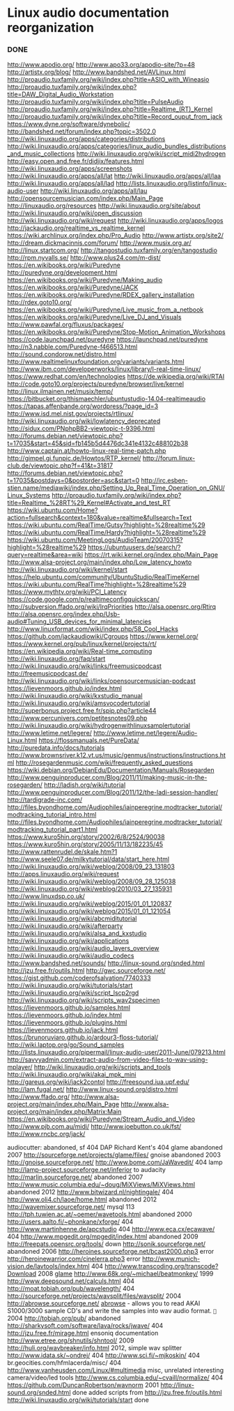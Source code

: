 # Linux audio documentation reorganization

### DONE ####

http://www.apodio.org/
http://www.apo33.org/apodio-site/?p=48
http://artistx.org/blog/
http://www.bandshed.net/AVLinux.html
http://proaudio.tuxfamily.org/wiki/index.php?title=ASIO_with_Wineasio
http://proaudio.tuxfamily.org/wiki/index.php?title=DAW_Digital_Audio_Workstation
http://proaudio.tuxfamily.org/wiki/index.php?title=PulseAudio
http://proaudio.tuxfamily.org/wiki/index.php?title=Realtime_(RT)_Kernel
http://proaudio.tuxfamily.org/wiki/index.php?title=Record_ouput_from_jack
https://www.dyne.org/software/dynebolic/
http://bandshed.net/forum/index.php?topic=3502.0
http://wiki.linuxaudio.org/apps/categories/distributions
http://wiki.linuxaudio.org/apps/categories/linux_audio_bundles_distributions_and_music_collections
http://wiki.linuxaudio.org/wiki/script_midi2hydrogen
http://easy.open.and.free.fr/didjix/features.html
http://wiki.linuxaudio.org/apps/screenshots
http://wiki.linuxaudio.org/apps/all/lat
http://wiki.linuxaudio.org/apps/all/laa
http://wiki.linuxaudio.org/apps/all/lad
http://lists.linuxaudio.org/listinfo/linux-audio-user
http://wiki.linuxaudio.org/apps/all/lau
http://opensourcemusician.com/index.php/Main_Page
http://linuxaudio.org/resources
http://wiki.linuxaudio.org/site/about
http://wiki.linuxaudio.org/wiki/open_discussion
http://wiki.linuxaudio.org/wiki/request
http://wiki.linuxaudio.org/apps/logos
http://jackaudio.org/realtime_vs_realtime_kernel
https://wiki.archlinux.org/index.php/Pro_Audio
http://www.artistx.org/site2/
http://dream.dickmacinnis.com/forum/
http://www.musix.org.ar/
http://linux.startcom.org/
http://tangostudio.tuxfamily.org/en/tangostudio
http://rpm.nyvalls.se/
http://www.plus24.com/m-dist/
https://en.wikibooks.org/wiki/Puredyne
http://puredyne.org/development.html
https://en.wikibooks.org/wiki/Puredyne/Making_audio
https://en.wikibooks.org/wiki/Puredyne/JACK
https://en.wikibooks.org/wiki/Puredyne/RDEX_gallery_installation
http://rdex.goto10.org/
https://en.wikibooks.org/wiki/Puredyne/Live_music_from_a_netbook
https://en.wikibooks.org/wiki/Puredyne/Live_DJ_and_Visuals
http://www.pawfal.org/fluxus/packages/
https://en.wikibooks.org/wiki/Puredyne/Stop-Motion_Animation_Workshops
https://code.launchpad.net/puredyne
https://launchpad.net/puredyne
http://n3.nabble.com/Puredyne-f466513.html
http://sound.condorow.net/distro.html
http://www.realtimelinuxfoundation.org/variants/variants.html
http://www.ibm.com/developerworks/linux/library/l-real-time-linux/
https://www.redhat.com/en/technologies
https://de.wikipedia.org/wiki/RTAI
http://code.goto10.org/projects/puredyne/browser/live/kernel
http://linux.ilmainen.net/musix/temp/
https://bitbucket.org/thismaechler/ubuntustudio-14.04-realtimeaudio
https://tapas.affenbande.org/wordpress/?page_id=3
http://www.isd.mel.nist.gov/projects/rtlinux/
http://wiki.linuxaudio.org/wiki/lowlatency_deprecated
http://sidux.com/PNphpBB2-viewtopic-t-9396.html
http://forums.debian.net/viewtopic.php?t=17035&start=45&sid=fb145b5d4476dc341e4132c488102b38
http://www.captain.at/howto-linux-real-time-patch.php
http://gimpel.gi.funpic.de/Howtos/RTP_kernel/
http://forum.linux-club.de/viewtopic.php?f=41&t=31817
http://forums.debian.net/viewtopic.php?t=17035&postdays=0&postorder=asc&start=0
http://irc.esben-stien.name/mediawiki/index.php/Setting_Up_Real_Time_Operation_on_GNU/Linux_Systems
http://proaudio.tuxfamily.org/wiki/index.php?title=Realtime_%28RT%29_Kernel#Activate_and_test_RT
https://wiki.ubuntu.com/Home?action=fullsearch&context=180&value=realtime&fullsearch=Text
https://wiki.ubuntu.com/RealTime/Gutsy?highlight=%28realtime%29
https://wiki.ubuntu.com/RealTime/Hardy?highlight=%28realtime%29
https://wiki.ubuntu.com/MeetingLogs/AudioTeam/20070315?highlight=%28realtime%29
https://ubuntuusers.de/search/?query=realtime&area=wiki
https://rt.wiki.kernel.org/index.php/Main_Page
http://www.alsa-project.org/main/index.php/Low_latency_howto
http://wiki.linuxaudio.org/wiki/kernel/start
https://help.ubuntu.com/community/UbuntuStudio/RealTimeKernel
https://wiki.ubuntu.com/RealTime?highlight=%28realtime%29
https://www.mythtv.org/wiki/PCI_Latency
https://code.google.com/p/realtimeconfigquickscan/
http://subversion.ffado.org/wiki/IrqPriorities
http://alsa.opensrc.org/Rtirq
http://alsa.opensrc.org/index.php/Usb-audio#Tuning_USB_devices_for_minimal_latencies
http://www.linuxformat.com/wiki/index.php/58_Cool_Hacks
https://github.com/jackaudiowiki/Cgroups
https://www.kernel.org/
https://www.kernel.org/pub/linux/kernel/projects/rt/
https://en.wikipedia.org/wiki/Real-time_computing
http://wiki.linuxaudio.org/faq/start
http://wiki.linuxaudio.org/wiki/links/freemusicpodcast
http://freemusicpodcast.de/
http://wiki.linuxaudio.org/wiki/links/opensourcemusician-podcast
https://lievenmoors.github.io/index.html
http://wiki.linuxaudio.org/wiki/kxstudio_manual
http://wiki.linuxaudio.org/wiki/amsvocodertutorial
http://superbonus.project.free.fr/spip.php?article44
http://www.percunivers.com/petitesnotes09.php
http://wiki.linuxaudio.org/wiki/hydrogenwithlinuxsamplertutorial
http://www.letime.net/legere/
http://www.letime.net/legere/Audio-Linux.html
https://flossmanuals.net/PureData/
http://puredata.info/docs/tutorials
http://www.brownsriver.k12.vt.us/music/genmus/instructions/instructions.html
http://rosegardenmusic.com/wiki/frequently_asked_questions
https://wiki.debian.org/DebianEdu/Documentation/Manuals/Rosegarden
http://www.penguinproducer.com/Blog/2011/11/making-music-in-the-rosegarden/
http://ladish.org/wiki/tutorial
http://www.penguinproducer.com/Blog/2011/12/the-ladi-session-handler/
http://tardigrade-inc.com/
http://files.byondhome.com/Audiophiles/iainperegrine.modtracker_tutorial/modtracking_tutorial_intro.html
http://files.byondhome.com/Audiophiles/iainperegrine.modtracker_tutorial/modtracking_tutorial_part1.html
https://www.kuro5hin.org/story/2002/6/8/2524/90038
https://www.kuro5hin.org/story/2005/11/13/182235/45
http://www.rattenrudel.de/skale.htm?1
http://www.seele07.de/milkytutorial/data/start_here.html
http://wiki.linuxaudio.org/wiki/weblog/2008/09_23_131803
http://apps.linuxaudio.org/wiki/request
http://wiki.linuxaudio.org/wiki/weblog/2008/09_28_125038
http://wiki.linuxaudio.org/wiki/weblog/2010/03_27_135931
http://www.linuxdsp.co.uk/
http://wiki.linuxaudio.org/wiki/weblog/2015/01_01_120837
http://wiki.linuxaudio.org/wiki/weblog/2015/01_01_121054
http://wiki.linuxaudio.org/wiki/abcmiditutorial
http://wiki.linuxaudio.org/wiki/afterparty
http://wiki.linuxaudio.org/wiki/alsa_and_kxstudio
http://wiki.linuxaudio.org/wiki/applications
http://wiki.linuxaudio.org/wiki/audio_layers_overview
http://wiki.linuxaudio.org/wiki/audio_codecs
http://www.bandshed.net/sounds/
http://linux-sound.org/snded.html
http://jzu.free.fr/outils.html
http://gwc.sourceforge.net/
https://gist.github.com/coderofsalvation/7740333
http://wiki.linuxaudio.org/wiki/tutorials/start
http://wiki.linuxaudio.org/wiki/script_lscp2rgd
http://wiki.linuxaudio.org/wiki/scripts_wav2specimen
https://lievenmoors.github.io/samples.html
https://lievenmoors.github.io/index.html
https://lievenmoors.github.io/plugins.html
https://lievenmoors.github.io/jack.html
https://brunoruviaro.github.io/ardour3-floss-tutorial/
http://wiki.laptop.org/go/Sound_samples
http://lists.linuxaudio.org/pipermail/linux-audio-user/2011-June/079213.html
http://savvyadmin.com/extract-audio-from-video-files-to-wav-using-mplayer/
http://wiki.linuxaudio.org/wiki/scripts_and_tools
http://wiki.linuxaudio.org/wiki/akai_mpk_mini
http://gareus.org/wiki/jack2contol
http://freesound.iua.upf.edu/
http://lam.fugal.net/
http://www.linux-sound.org/distro.html
http://www.ffado.org/
http://www.alsa-project.org/main/index.php/Main_Page
http://www.alsa-project.org/main/index.php/Matrix:Main
https://en.wikibooks.org/wiki/Puredyne/Stream_Audio_and_Video
http://www.pjb.com.au/midi/
http://www.joebutton.co.uk/fst/
http://www.rncbc.org/jack/

audiocutter: abandoned, sf 404
DAP Richard Kent's 404
glame abandoned 2007 http://sourceforge.net/projects/glame/files/
gnoise abandoned 2003 http://gnoise.sourceforge.net/
http://www.bome.com/JaWavedit/ 404
lamp http://lamp-project.sourceforge.net/inferior to audacity
http://marlin.sourceforge.net/ abandoned 2007
http://www.music.columbia.edu/~doug/MiXViews/MiXViews.html abandoned 2012
http://www.bitwizard.nl/nightingale/ 404
http://www.oli4.ch/laoe/home.html abandoned 2012
http://wavemixer.sourceforge.net/ mysql 113
http://tph.tuwien.ac.at/~oemer/wavetools.html abandoned 2000
http://users.aalto.fi/~phonkane/xforge/ 404
http://www.martinhenne.de/apcstudio 404
http://www.eca.cx/ecawave/ 404
http://www.mpgedit.org/mpgedit/index.html abandoned 2009
http://freepats.opensrc.org/tools/ down
http://sonik.sourceforge.net/ abandoned 2006
http://heroines.sourceforge.net/bcast2000.php3 error
http://heroinewarrior.com/cinelerra.php3 error
http://www.munich-vision.de/lavtools/index.html 404
http://www.transcoding.org/transcode?Download 2008
[glame](http://glame.sourceforge.net/index.var)
http://www.68k.org/~michael/beatmonkey/ 1999
http://www.deepsound.net/calculs.html 404
http://moat.tobiah.org/pub/wavelength/ 404
http://sourceforge.net/projects/wavsplit/files/wavsplit/ 2004
http://abrowse.sourceforge.net/
[abrowse](http://abrowse.sourceforge.net/) - allows you to read AKAI S1000/3000 sample CD's and write the samples into wav audio format.  `` 2004
http://tobiah.org/pub/ abandoned
http://sharkysoft.com/software/lava/rocks/jwave/ 404
http://jzu.free.fr/mirage.html ensoniq documentation
http://www.etree.org/shnutils/shntool/ 2009
http://huli.org/wavbreaker/info.html 2012, simple wav splitter
http://www.idata.sk/~ondrej/ 404
http://www.sci.fi/~mjkoskin/ 404
br.geocities.com/hfmlacerda/misc/ 404
http://www.vanheusden.com/Linux/#multimedia misc, unrelated interesting camera/video/led tools
http://www.cs.columbia.edu/~cvaill/normalize/ 404
https://github.com/DuncanRobertson/wavnorm 2001
http://linux-sound.org/snded.html done
added scripts from http://jzu.free.fr/outils.html
http://wiki.linuxaudio.org/wiki/tutorials/start done
